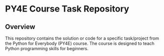 # PY4E Course Task Repository

## Overview
This repository contains the solution or code for a specific task/project from the Python for Everybody (PY4E) course. The course is designed to teach Python programming skills for beginners.
